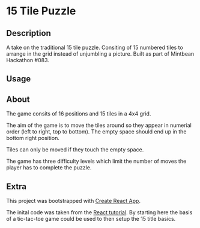 # 15 Tile Puzzle

## Description
A take on the traditional 15 tile puzzle. Consiting of 15 numbered tiles to arrange in the grid instead of unjumbling a picture. Built as part of Mintbean Hackathon #083.

## Usage



## About

The game consits of 16 positions and 15 tiles in a 4x4 grid. 

The aim of the game is to move the tiles around so they appear in numerial order (left to right, top to bottom). The empty space should end up in the bottom right position.

Tiles can only be moved if they touch the empty space.

The game has three difficulty levels which limit the number of moves the player has to complete the puzzle.

## Extra
This project was bootstrapped with [Create React App](https://github.com/facebook/create-react-app).

The inital code was taken from the [React tutorial](https://reactjs.org/tutorial/tutorial.html). By starting here the basis of a tic-tac-toe game could be used to then setup the 15 title basics.

